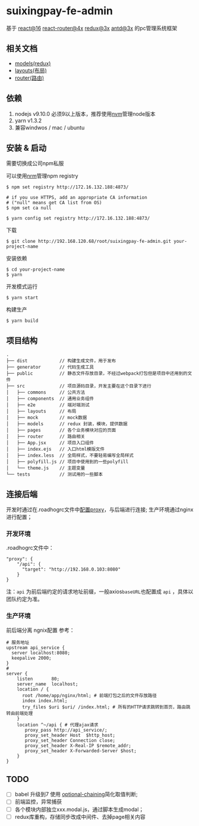 # suixingpay-fe-admin

基于 
[react@16](https://reactjs.org/)
[react-router@4x](https://reacttraining.com/react-router/) 
[redux@3x](http://redux.js.org/) 
[antd@3x](https://ant.design/) 
的pc管理系统框架

## 相关文档

- [models(redux)](http://192.168.120.68/root/suixingpay-fe-admin/blob/master/src/models/README.md)
- [layouts(布局)](http://192.168.120.68/root/suixingpay-fe-admin/blob/master/src/layouts/README.md)
- [router(路由)](http://192.168.120.68/root/suixingpay-fe-admin/blob/master/src/router/README.md)

## 依赖
1. nodejs v9.10.0 必须9以上版本，推荐使用[nvm](https://github.com/creationix/nvm)管理node版本
1. yarn v1.3.2
1. 兼容windwos / mac / ubuntu

## 安装 & 启动

需要切换成公司npm私服

可以使用[nrm](https://github.com/Pana/nrm)管理npm registry

```
$ npm set registry http://172.16.132.188:4873/

# if you use HTTPS, add an appropriate CA information
# ("null" means get CA list from OS)
$ npm set ca null

$ yarn config set registry http://172.16.132.188:4873/
```

下载
```
$ git clone http://192.168.120.68/root/suixingpay-fe-admin.git your-project-name
```

安装依赖
```
$ cd your-project-name
$ yarn
```

开发模式运行
```
$ yarn start
```

构建生产
```
$ yarn build
```

## 项目结构
```
.
├── dist            // 构建生成文件，用于发布
├── generator       // 代码生成工具 
├── public          // 静态文件存放目录，不经过webpack打包但是项目中还用到的文件
├── src             // 项目源码目录，开发主要在这个目录下进行
│   ├── commons     // 公共方法
│   ├── components  // 通用业务组件
│   ├── e2e         // 端对端测试
│   ├── layouts     // 布局
│   ├── mock        // mock数据
│   ├── models      // redux 封装，模块，提供数据
│   ├── pages       // 各个业务模块对应的页面
│   ├── router      // 路由相关
│   ├── App.jsx     // 项目入口组件
│   ├── index.ejs   // 入口html模版文件
│   ├── index.less  // 全局样式，不要轻易编写全局样式
│   ├── polyfill.js // 项目中使用到的一些polyfill
│   └── theme.js    // 主题变量
└── tests           // 测试用的一些脚本
```

## 连接后端
开发时通过在.roadhogrc文件中[配置proxy](https://github.com/facebookincubator/create-react-app/blob/master/packages/react-scripts/template/README.md#configuring-the-proxy-manually)，与后端进行连接;
生产环境通过nginx进行配置；

### 开发环境
.roadhogrc文件中：
```
"proxy": {
    "/api": {
      "target": "http://192.168.0.103:8080"
    }
}
```
注：`api` 为前后端约定的请求地址前缀，一般axios`baseURL`也配置成 `api` ，具体以团队约定为准。

### 生产环境
前后端分离 ngnix配置 参考：
```
# 服务地址
upstream api_service {
  server localhost:8080;
  keepalive 2000;
}
#
server {
    listen       80;
    server_name  localhost;
    location / {
      root /home/app/nginx/html; # 前端打包之后的文件存放路径
      index index.html;
      try_files $uri $uri/ /index.html; # 所有的HTTP请求跳转到首页，路由跳转由前端处理
    }
    location ^~/api { # 代理ajax请求
       proxy_pass http://api_service/;
       proxy_set_header Host  $http_host;
       proxy_set_header Connection close;
       proxy_set_header X-Real-IP $remote_addr;
       proxy_set_header X-Forwarded-Server $host;
    }
}
```

## TODO

- [ ] babel 升级到7 使用 [optional-chaining](https://www.npmjs.com/package/babel-plugin-transform-optional-chaining)简化取值判断;
- [ ] 前端监控，异常捕获
- [ ] 各个模块内部独立xxx.modal.js，通过脚本生成modal；
- [ ] redux库重构，存储同步改成中间件、去掉page相关内容
